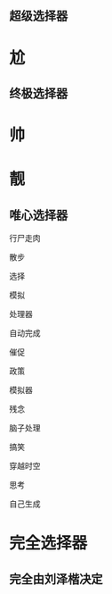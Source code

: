 ## 超级选择器

# 尬

## 终极选择器

# 帅

# 靓
## 唯心选择器

行尸走肉

散步

选择

模拟

处理器

自动完成

催促

政策

模拟器

残念

脑子处理

搞笑

穿越时空

思考

自己生成

# 完全选择器

## 完全由刘泽楷决定